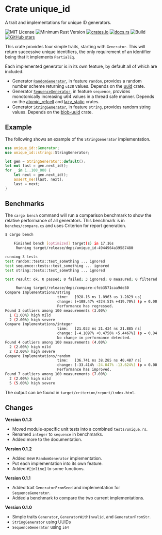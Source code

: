 # Crate unique_id

A trait and implementations for unique ID generators.

![MIT License](https://img.shields.io/badge/license-mit-118811.svg)
![Minimum Rust Version](https://img.shields.io/badge/Min%20Rust-1.40-green.svg)
[![crates.io](https://img.shields.io/crates/v/unique_id.svg)](https://crates.io/crates/unique_id)
[![docs.rs](https://docs.rs/unique_id/badge.svg)](https://docs.rs/unique_id)
![Build](https://github.com/johnstonskj/rust-unique_id/workflows/Rust/badge.svg)
[![GitHub stars](https://img.shields.io/github/stars/johnstonskj/rust-unique_id.svg)](https://github.com/johnstonskj/rust-unique_id/stargazers)

This crate provides four simple traits, starting with `Generator`. This will return successive unique identifiers, the
only requirement of an identifier being that it implements `PartialEq`. 

Each implemented generator is in its own feature, by default all of which are included.

* Generator [`RandomGenerator`](https://docs.rs/unique_id/0.1.2/unique_id/random/struct.RandomGenerator.html), in 
  feature `random`, provides a random number scheme returning `u128` values. Depends on the 
  [uuid](https://crates.io/crates/uuid) crate.
* Generator [`SequenceGenerator`](https://docs.rs/unique_id/0.1.2/unique_id/sequence/struct.SequenceGenerator.html), 
  in feature `sequence`, provides monotonically increasing u64 values in a thread safe manner. Depends on the 
  [atomic_refcell](https://crates.io/crates/atomic_refcell) and [lazy_static](https://crates.io/crates/lazy_static) 
  crates.
* Generator [`StringGenerator`](https://docs.rs/unique_id/0.1.2/unique_id/string/struct.StringGenerator.html), in 
  feature `string`, provides random string values. Depends on the [blob-uuid](https://crates.io/crates/blob-uuid) crate.

## Example

The following shows an example of the `StringGenerator` implementation.

```rust
use unique_id::Generator;
use unique_id::string::StringGenerator;

let gen = StringGenerator::default();
let mut last = gen.next_id();
for _ in 1..100_000 {
    let next = gen.next_id();
    assert_ne!(last, next);
    last = next;
}
```

## Benchmarks

The `cargo bench` command will run a comparison benchmark to show the relative performance of all generators. This
benchmark is in `benches/compare.cs` and uses Criterion for report generation.

```bash
$ cargo bench

    Finished bench [optimized] target(s) in 17.16s
     Running target/release/deps/unique_id-4944964a39587480

running 3 tests
test random::tests::test_something ... ignored
test sequence::tests::test_something ... ignored
test string::tests::test_something ... ignored

test result: ok. 0 passed; 0 failed; 3 ignored; 0 measured; 0 filtered out

     Running target/release/deps/compare-cfeb3571caa9de30
Compare Implementations/string
                        time:   [928.16 ns 1.0963 us 1.2829 us]
                        change: [+108.47% +224.51% +419.70%] (p = 0.00 < 0.05)
                        Performance has regressed.
Found 3 outliers among 100 measurements (3.00%)
  1 (1.00%) high mild
  2 (2.00%) high severe
Compare Implementations/integer
                        time:   [21.033 ns 21.434 ns 21.885 ns]
                        change: [-4.1097% +0.4756% +5.4467%] (p = 0.84 > 0.05)
                        No change in performance detected.
Found 4 outliers among 100 measurements (4.00%)
  2 (2.00%) high mild
  2 (2.00%) high severe
Compare Implementations/random
                        time:   [36.741 ns 38.285 ns 40.487 ns]
                        change: [-33.414% -24.047% -13.624%] (p = 0.00 < 0.05)
                        Performance has improved.
Found 7 outliers among 100 measurements (7.00%)
  2 (2.00%) high mild
  5 (5.00%) high severe
```

The output can be found in `target/criterion/report/index.html`.

## Changes

**Version 0.1.3**

* Moved module-specific unit tests into a combined `tests/unique.rs`.
* Renamed `integer` to `sequence` in benchmarks.
* Added more to the documentation.

**Version 0.1.2**

* Added new `RandomGenerator` implementation.
* Put each implementation into its own feature.
* Added `#[inline]` to some functions.

**Version 0.1.1**

* Added trait `GeneratorFromSeed` and implementation for `SequenceGenerator`.
* Added a benchmark to compare the two current implementations.

**Version 0.1.0**

* Simple traits `Generator`, `GeneratorWithInvalid`, and `GeneratorFromStr`.
* `StringGenerator` using UUIDs
* `SequenceGenerator` using `i64`
